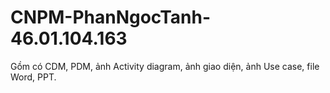 # CNPM-PhanNgocTanh-46.01.104.163
Gồm có CDM, PDM, ảnh Activity diagram, ảnh giao diện, ảnh Use case, file Word, PPT.
